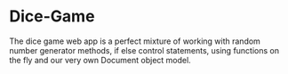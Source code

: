# Dice-Game
The dice game web app is a perfect mixture of working with random number generator methods, if else control statements, using functions on the fly and our very own Document object model.
